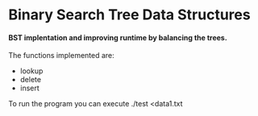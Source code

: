 # Binary Search Tree Data Structures

#### BST implentation and improving runtime by balancing the trees.

The functions implemented are:
- lookup
- delete
- insert

To run the program you can execute ./test <data1.txt






